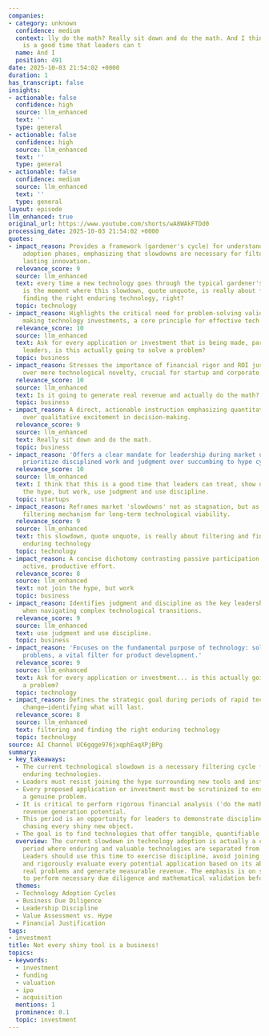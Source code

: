 ```yaml
---
companies:
- category: unknown
  confidence: medium
  context: lly do the math? Really sit down and do the math. And I think that this
    is a good time that leaders can t
  name: And I
  position: 491
date: 2025-10-03 21:54:02 +0000
duration: 1
has_transcript: false
insights:
- actionable: false
  confidence: high
  source: llm_enhanced
  text: ''
  type: general
- actionable: false
  confidence: high
  source: llm_enhanced
  text: ''
  type: general
- actionable: false
  confidence: medium
  source: llm_enhanced
  text: ''
  type: general
layout: episode
llm_enhanced: true
original_url: https://www.youtube.com/shorts/wA8WAkFTDd0
processing_date: 2025-10-03 21:54:02 +0000
quotes:
- impact_reason: Provides a framework (gardener's cycle) for understanding technology
    adoption phases, emphasizing that slowdowns are necessary for filtering hype from
    lasting innovation.
  relevance_score: 9
  source: llm_enhanced
  text: every time a new technology goes through the typical gardener's cycle, this
    is the moment where this slowdown, quote unquote, is really about filtering and
    finding the right enduring technology, right?
  topic: technology
- impact_reason: Highlights the critical need for problem-solving validation before
    making technology investments, a core principle for effective tech leadership.
  relevance_score: 10
  source: llm_enhanced
  text: Ask for every application or investment that is being made, particularly for
    leaders, is this actually going to solve a problem?
  topic: business
- impact_reason: Stresses the importance of financial rigor and ROI justification
    over mere technological novelty, crucial for startup and corporate strategy.
  relevance_score: 10
  source: llm_enhanced
  text: Is it going to generate real revenue and actually do the math?
  topic: business
- impact_reason: A direct, actionable instruction emphasizing quantitative analysis
    over qualitative excitement in decision-making.
  relevance_score: 9
  source: llm_enhanced
  text: Really sit down and do the math.
  topic: business
- impact_reason: 'Offers a clear mandate for leadership during market uncertainty:
    prioritize disciplined work and judgment over succumbing to hype cycles.'
  relevance_score: 10
  source: llm_enhanced
  text: I think that this is a good time that leaders can treat, show up and not join
    the hype, but work, use judgment and use discipline.
  topic: startups
- impact_reason: Reframes market 'slowdowns' not as stagnation, but as a necessary
    filtering mechanism for long-term technological viability.
  relevance_score: 9
  source: llm_enhanced
  text: this slowdown, quote unquote, is really about filtering and finding the right
    enduring technology
  topic: technology
- impact_reason: A concise dichotomy contrasting passive participation in trends versus
    active, productive effort.
  relevance_score: 8
  source: llm_enhanced
  text: not join the hype, but work
  topic: business
- impact_reason: Identifies judgment and discipline as the key leadership traits required
    when navigating complex technological transitions.
  relevance_score: 9
  source: llm_enhanced
  text: use judgment and use discipline.
  topic: business
- impact_reason: 'Focuses on the fundamental purpose of technology: solving tangible
    problems, a vital filter for product development.'
  relevance_score: 9
  source: llm_enhanced
  text: Ask for every application or investment... is this actually going to solve
    a problem?
  topic: technology
- impact_reason: Defines the strategic goal during periods of rapid technological
    change—identifying what will last.
  relevance_score: 8
  source: llm_enhanced
  text: filtering and finding the right enduring technology
  topic: technology
source: AI Channel UC6gqge976jxqphEaqXPjBPg
summary:
- key_takeaways:
  - The current technological slowdown is a necessary filtering cycle for identifying
    enduring technologies.
  - Leaders must resist joining the hype surrounding new tools and instead apply judgment.
  - Every proposed application or investment must be scrutinized to ensure it solves
    a genuine problem.
  - It is critical to perform rigorous financial analysis ('do the math') to confirm
    revenue generation potential.
  - This period is an opportunity for leaders to demonstrate discipline rather than
    chasing every shiny new object.
  - The goal is to find technologies that offer tangible, quantifiable business solutions.
  overview: The current slowdown in technology adoption is actually a crucial filtering
    period where enduring and valuable technologies are separated from fleeting hype.
    Leaders should use this time to exercise discipline, avoid joining the frenzy,
    and rigorously evaluate every potential application based on its ability to solve
    real problems and generate measurable revenue. The emphasis is on slowing down
    to perform necessary due diligence and mathematical validation before investing.
  themes:
  - Technology Adoption Cycles
  - Business Due Diligence
  - Leadership Discipline
  - Value Assessment vs. Hype
  - Financial Justification
tags:
- investment
title: Not every shiny tool is a business!
topics:
- keywords:
  - investment
  - funding
  - valuation
  - ipo
  - acquisition
  mentions: 1
  prominence: 0.1
  topic: investment
---
```


<!-- Episode automatically generated from analysis data -->
<!-- Processing completed: 2025-10-03 21:54:02 UTC -->

